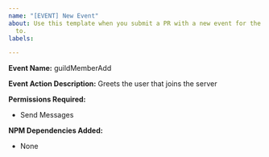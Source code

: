 ```yaml
---
name: "[EVENT] New Event"
about: Use this template when you submit a PR with a new event for the bot to listen
  to.
labels: 

---
```


**Event Name:** guildMemberAdd

**Event Action Description:** Greets the user that joins the server

**Permissions Required:**
- Send Messages

**NPM Dependencies Added:**
- None
